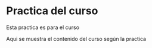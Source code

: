 # Practica del curso

Esta practica es para el curso

Aqui se muestra el contenido del curso según la practica